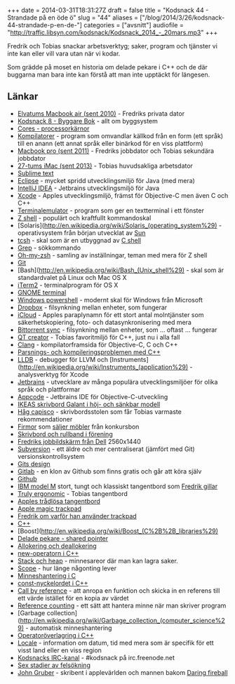 +++
date = 2014-03-31T18:31:27Z
draft = false
title = "Kodsnack 44 - Strandade på en öde ö"
slug = "44"
aliases = ["/blog/2014/3/26/kodsnack-44-strandade-p-en-de-"]
categories = ["avsnitt"]
audiofile = "http://traffic.libsyn.com/kodsnack/Kodsnack_2014_-_20mars.mp3"
+++

Fredrik och Tobias snackar arbetsverktyg; saker, program och tjänster vi inte kan eller vill vara utan när vi kodar.

Som grädde på moset en historia om delade pekare i C++ och de där buggarna man bara inte kan förstå att man inte upptäckt för längesen.

## Länkar ##

* [Elvatums Macbook air (sent 2010)](http://www.everymac.com/systems/apple/macbook-air/specs/macbook-air-core-2-duo-1.6-11-late-2010-specs.html) - Fredriks privata dator
* [Kodsnack 8 - Byggare Bok](http://kodsnack.se/blog/2012/11/19/kodsnack-8-byggare-bob) - allt om byggsystem
* [Cores - processorkärnor](http://en.wikipedia.org/wiki/Multi-core_processor)
* [Kompilatorer](http://en.wikipedia.org/wiki/Compiler) - program som omvandlar källkod från en form (ett språk) till en anann (ett annat språk eller binärkod för en viss plattform)
* [Macbook pro (sent 2011)](http://www.everymac.com/systems/apple/macbook_pro/specs/macbook-pro-core-i7-2.4-15-late-2011-unibody-thunderbolt-specs.html) - Fredriks jobbdator och Tobias sekundära jobbdator
* [27-tums iMac (sent 2013)](http://www.everymac.com/systems/apple/imac/specs/imac-core-i7-3.5-27-inch-aluminum-late-2013-specs.html) - Tobias huvudsakliga arbetsdator
* [Sublime text](http://www.sublimetext.com)
* [Eclipse](https://www.eclipse.org) - mycket spridd utvecklingsmiljö för Java (med mera)
* [IntelliJ IDEA](http://www.jetbrains.com/idea/) - Jetbrains utvecklingsmiljö för Java
* [Xcode](https://developer.apple.com/xcode/) - Apples utvecklingsmiljö, främst för Objective-C men även C och C++
* [Terminalemulator](http://en.wikipedia.org/wiki/Terminal_emulator) - program som ger en textterminal i ett fönster
* [Z shell](http://en.wikipedia.org/wiki/Z_shell) - populärt och kraftfullt kommandoskal
* [Solaris](http://en.wikipedia.org/wiki/Solaris_(operating_system%29) - operativsystem från början utvecklat av [Sun](http://en.wikipedia.org/wiki/Sun_Microsystems)
* [tcsh](http://en.wikipedia.org/wiki/Tcsh) - skal som är en utbyggnad av [C shell](http://en.wikipedia.org/wiki/C_shell)
* [Grep](http://en.wikipedia.org/wiki/Grep) - sökkommando
* [Oh-my-zsh](https://github.com/robbyrussell/oh-my-zsh) - samling av inställningar, teman med mera för Z shell
* [Git](http://git-scm.com)
* [Bash](http://en.wikipedia.org/wiki/Bash_(Unix_shell%29) - skal som är standardvalet på Linux och Mac OS X
* [iTerm2](http://www.iterm2.com/#/section/home) - terminalprogram för OS X
* [GNOME terminal](http://en.wikipedia.org/wiki/GNOME_Terminal)
* [Windows powershell](http://en.wikipedia.org/wiki/Windows_PowerShell) - modernt skal för Windows från Microsoft
* [Dropbox](https://www.dropbox.com) - filsynkning mellan enheter, som fungerar
* [iCloud](http://en.wikipedia.org/wiki/Icloud) - Apples paraplynamn för ett stort antal molntjänster som säkerhetskopiering, foto- och datasynkronisering med mera
* [Bittorrent sync](http://www.bittorrent.com/sync) - filsynkning mellan enheter, som … oftast … fungerar
* [QT creator](http://qt-project.org/wiki/Category:Tools::QtCreator) - Tobias favoritmiljö för C++, just nu i alla fall
* [Clang](http://en.wikipedia.org/wiki/Clang) - kompilatorframsida för Objective-C, C och C++
* [Parsnings- och kompileringsproblemen med C++](http://www.swig.org/article_cpp.html)
* [LLDB](http://lldb.llvm.org) - debugger för LLVM och [Instruments](http://en.wikipedia.org/wiki/Instruments_(application%29) - analysverktyg för Xcode
* [Jetbrains](http://www.jetbrains.com) - utvecklare av många populära utvecklingsmiljöer för olika språk och plattformar
* [Appcode](http://www.jetbrains.com/objc/) - Jetbrains IDE för Objective-C-utveckling
* [IKEAS skrivbord Galant i höj- och sänkbar modell](http://www.ikea.com/se/sv/catalog/products/90088946/)
* [Håg capisco](http://www.hag.se/produkter/hag-capisco/hag-capisco-8107/) - skrivbordsstolen som får Tobias varmaste rekommendationer
* [Firmor](http://www.bafab.se/se/) som [säljer möbler](http://kontorsutvecklarna.se/begagnade-mobler/) från konkursbon
* [Skrivbord och rullband i förening](http://en.wikipedia.org/wiki/Treadmill_desk)
* [Fredriks jobbildskärm från Dell](http://www1.euro.dell.com/se/sv/hemanvandare/Peripherals/dell-u2713hm/pd.aspx?refid=dell-u2713hm&cs=sedhs1&s=dhs) 2560x1440
* [Subversion](http://subversion.apache.org) - ett äldre och mer centraliserat (jämfört med Git) versionskontrollsystem
* [Gits design](http://aosabook.org/en/git.html)
* [Gitlab](https://www.gitlab.com) - en klon av Github som finns gratis och går att köra själv
* [Github](https://github.com)
* [IBM model M](http://en.wikipedia.org/wiki/Model_M_keyboard) stort, tungt och klassiskt tangentbord som [Fredrik gillar](http://www.bjoreman.com/main.php?mainId=142)
* [Truly ergonomic](http://www.trulyergonomic.com/store/index.php) - Tobias tangentbord
* [Apples trådlösa tangentbord](http://store.apple.com/se/product/MC184S/B/apple-wireless-keyboard?fnode=5b3abcc454654c56a0e1d775d3d6376db8041083c9ce7e2898d21e1eb184a3ad6e0cfc3bf2491a37e86048c22a77079570707acc4e2677e2a7d412cfb3146608)
* [Apple magic trackpad](http://store.apple.com/se/product/MC380Z/A/magic-trackpad?fnode=5b3abcc454654c56a0e1d775d3d6376db8041083c9ce7e2898d21e1eb184a3ad6e0cfc3bf2491a37e86048c22a77079570707acc4e2677e2a7d412cfb3146608)
* [Fredrik om varför han använder trackpad](http://www.bjoreman.com/thoughts/magicTrackpad.html)
* [C++](http://en.wikipedia.org/wiki/C++)
* [Boost](http://en.wikipedia.org/wiki/Boost_(C%2B%2B_libraries%29)
* [Delade pekare - shared pointer](http://www.cplusplus.com/reference/memory/shared_ptr/)
* [Allokering och deallokering](http://stackoverflow.com/a/15604573)
* [new-operatorn i C++](http://www.cplusplus.com/reference/new/operator%20new/)
* [Stack och heap]() - minnesareor där man kan lagra saker.
* [Scope]() - hur länge någonting lever
* [Minneshantering i C](http://stackoverflow.com/a/24922)
* [const-nyckelordet i C++](http://stackoverflow.com/questions/4064286/c-const-keyword-explanation)
* [Call by reference](http://en.wikipedia.org/wiki/Evaluation_strategy#Call_by_reference) - att anropa en funktion och skicka in en referens till ett värde istället för en kopia av värdet
* [Reference counting](http://en.wikipedia.org/wiki/Reference_counting) - ett sätt att hantera minne när man skriver program
* [Garbage collection](http://en.wikipedia.org/wiki/Garbage_collection_(computer_science%29) - automatisk minneshantering
* [Operatoröverlagring i C++](http://courses.cms.caltech.edu/cs11/material/cpp/donnie/cpp-ops.html)
* [Locale](http://en.wikipedia.org/wiki/Locale) - information om datum, tid med mera som är specifik för ett visst land eller en viss region
* [Kodsnacks IRC-kanal](irc://irc.freenode.net/kodsnack) - #kodsnack på irc.freenode.net
* [Sex stadier av felsökning](http://plasmasturm.org/log/6debug/)
* [John Gruber](http://en.wikipedia.org/wiki/John_Gruber) - skribent i applevärlden och mannen bakom [Daring fireball](http://daringfireball.net)

